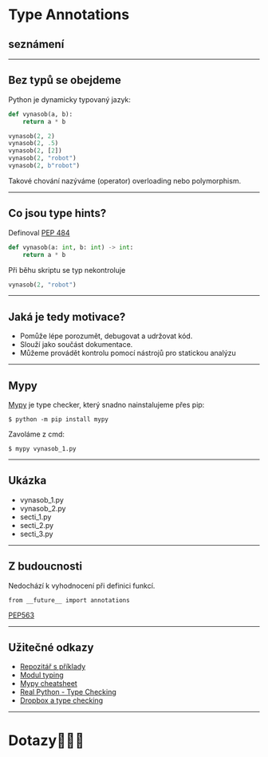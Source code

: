 # Type Annotations
## seznámení

---

## Bez typů se obejdeme 

Python je dynamicky typovaný jazyk:

```python
def vynasob(a, b):
    return a * b

vynasob(2, 2)
vynasob(2, .5)
vynasob(2, [2])
vynasob(2, "robot")
vynasob(2, b"robot")
```
Takové chování nazýváme (operator) overloading nebo polymorphism.

---

## Co jsou type hints?

Definoval [PEP 484](https://www.python.org/dev/peps/pep-0484/)

```python
def vynasob(a: int, b: int) -> int:
    return a * b
```

Při běhu skriptu se typ nekontroluje

```python
vynasob(2, "robot")
```
---

## Jaká je tedy motivace?

- Pomůže lépe porozumět, debugovat a udržovat kód.
- Slouží jako součást dokumentace.
- Můžeme provádět kontrolu pomocí nástrojů pro statickou analýzu 

---

## Mypy

[Mypy](https://mypy.readthedocs.io/en/stable/index.html) je type checker, který snadno nainstalujeme přes pip:

`$ python -m pip install mypy`

Zavoláme z cmd:

`$ mypy vynasob_1.py`

---

## Ukázka

- vynasob_1.py
- vynasob_2.py
- secti_1.py
- secti_2.py
- secti_3.py

---

## Z budoucnosti

Nedochází k vyhodnocení při definici funkcí.

`from __future__ import annotations`

[PEP563](https://www.python.org/dev/peps/pep-0563/)

---

## Užitečné odkazy

- [Repozitář s příklady](https://github.com/Slavaqq/type_hints)
- [Modul typing](https://docs.python.org/3.7/library/typing.html?highlight=typing#module-typing)
- [Mypy cheatsheet](https://mypy.readthedocs.io/en/stable/cheat_sheet_py3.html)
- [Real Python - Type Checking](https://realpython.com/python-type-checking/)
- [Dropbox a type checking](https://dropbox.tech/application/our-journey-to-type-checking-4-million-lines-of-python)

---

# Dotazy🤷🏻‍♂️


